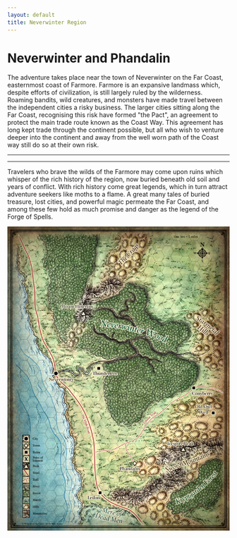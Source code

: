 ```yaml
---
layout: default
title: Neverwinter Region
---
```


# Neverwinter and Phandalin

The adventure takes place near the town of Neverwinter on the Far Coast, easternmost coast of Farmore.
Farmore is an expansive landmass which, despite efforts of civilization, is still largely ruled by the wilderness.
Roaming bandits, wild creatures, and monsters have made travel between the independent cities a risky business.
The larger cities sitting along the Far Coast, recognising this risk have formed "the Pact", an agreement to protect the main trade route known as the Coast Way. This agreement has long kept trade through the continent possible, but all who wish to venture deeper into the continent and away from the well worn path of the Coast way still do so at their own risk.

---

--- 

Travelers who brave the wilds of the Farmore may come upon ruins which whisper of the rich history of the region, now buried beneath old soil and years of conflict. With rich history come great legends, which in turn attract adventure seekers like moths to a flame. A great many tales of buried treasure, lost cities, and powerful magic permeate the Far Coast, and among these few hold as much promise and danger as the legend of the Forge of Spells.

![Map of the region](The%20Sword%20Coast%20Player.webp "Region Map")
